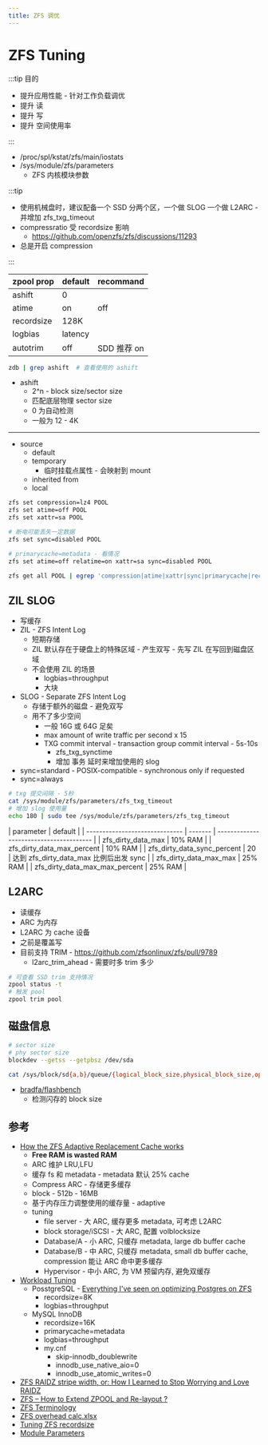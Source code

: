 ```yaml
---
title: ZFS 调优
---
```


# ZFS Tuning

:::tip 目的

- 提升应用性能 - 针对工作负载调优
- 提升 读
- 提升 写
- 提升 空间使用率

:::

- /proc/spl/kstat/zfs/main/iostats
- /sys/module/zfs/parameters
  - ZFS 内核模块参数

:::tip

- 使用机械盘时，建议配备一个 SSD 分两个区，一个做 SLOG 一个做 L2ARC - 并增加 zfs_txg_timeout
- compressratio 受 recordsize 影响
  - https://github.com/openzfs/zfs/discussions/11293
- 总是开启 compression

:::

| zpool prop | default | recommand   |
| ---------- | ------- | ----------- |
| ashift     | 0       |             |
| atime      | on      | off         |
| recordsize | 128K    |
| logbias    | latency |
| autotrim   | off     | SDD 推荐 on |

```bash
zdb | grep ashift  # 查看使用的 ashift
```

- ashift
  - 2^n - block size/sector size
  - 匹配底层物理 sector size
  - 0 为自动检测
  - 一般为 12 - 4K

---

- source
  - default
  - temporary
    - 临时挂载点属性 - 会映射到 mount
  - inherited from
  - local

```bash
zfs set compression=lz4 POOL
zfs set atime=off POOL
zfs set xattr=sa POOL

# 断电可能丢失一定数据
zfs set sync=disabled POOL

# primarycache=metadata - 看情况
zfs set atime=off relatime=on xattr=sa sync=disabled POOL

zfs get all POOL | egrep 'compression|atime|xattr|sync|primarycache|recordsize'
```

## ZIL SLOG

- 写缓存
- ZIL - ZFS Intent Log
  - 短期存储
  - ZIL 默认存在于硬盘上的特殊区域 - 产生双写 - 先写 ZIL 在写回到磁盘区域
  - 不会使用 ZIL 的场景
    - logbias=throughput
    - 大块
- SLOG - Separate ZFS Intent Log
  - 存储于额外的磁盘 - 避免双写
  - 用不了多少空间
    - 一般 16G 或 64G 足矣
    - max amount of write traffic per second x 15
    - TXG commit interval - transaction group commit interval - 5s-10s
      - zfs_txg_synctime
      - 增加 事务 延时来增加使用的 slog
- sync=standard - POSIX-compatible - synchronous only if requested
- sync=always

```bash
# txg 提交间隔 - 5秒
cat /sys/module/zfs/parameters/zfs_txg_timeout
# 增加 slog 使用量
echo 180 | sudo tee /sys/module/zfs/parameters/zfs_txg_timeout
```

| parameter                      | default |
| ------------------------------ | ------- | --------------------------------------- |
| zfs_dirty_data_max             | 10% RAM |
| zfs_dirty_data_max_percent     | 10% RAM |
| zfs_dirty_data_sync_percent    | 20      | 达到 zfs_dirty_data_max 比例后出发 sync |
| zfs_dirty_data_max_max         | 25% RAM |
| zfs_dirty_data_max_max_percent | 25% RAM |

## L2ARC

- 读缓存
- ARC 为内存
- L2ARC 为 cache 设备
- 之前是覆盖写
- 目前支持 TRIM - https://github.com/zfsonlinux/zfs/pull/9789
  - l2arc_trim_ahead - 需要时多 trim 多少

```bash
# 可查看 SSD trim 支持情况
zpool status -t
# 触发 pool
zpool trim pool
```

## 磁盘信息

```bash
# sector size
# phy sector size
blockdev --getss --getpbsz /dev/sda

cat /sys/block/sd{a,b}/queue/{logical_block_size,physical_block_size,optimal_io_size}
```

- [bradfa/flashbench](https://github.com/bradfa/flashbench)
  - 检测闪存的 block size

## 参考

- [How the ZFS Adaptive Replacement Cache works](https://www.youtube.com/watch?v=1Wo3i2gkAIk)
  - **Free RAM is wasted RAM**
  - ARC 维护 LRU,LFU
  - 缓存 fs 和 metadata - metadata 默认 25% cache
  - Compress ARC - 存储更多缓存
  - block - 512b - 16MB
  - 基于内存压力调整使用的缓存量 - adaptive
  - tuning
    - file server - 大 ARC, 缓存更多 metadata, 可考虑 L2ARC
    - block storage/iSCSI - 大 ARC, 配置 volblocksize
    - Database/A - 小 ARC, 只缓存 metadata, large db buffer cache
    - Database/B - 中 ARC, 只缓存 metadata, small db buffer cache, compression 能让 ARC 命中更多缓存
    - Hypervisor - 中小 ARC, 为 VM 预留内存, 避免双缓存
- [Workload Tuning](https://openzfs.github.io/openzfs-docs/Performance%20and%20Tuning/Workload%20Tuning.html)
  - PosstgreSQL - [Everything I've seen on optimizing Postgres on ZFS](https://vadosware.io/post/everything-ive-seen-on-optimizing-postgres-on-zfs-on-linux/)
    - recordsize=8K
    - logbias=throughput
  - MySQL InnoDB
    - recordsize=16K
    - primarycache=metadata
    - logbias=throughput
    - my.cnf
      - skip-innodb_doublewrite
      - innodb_use_native_aio=0
      - innodb_use_atomic_writes=0
- [ZFS RAIDZ stripe width, or: How I Learned to Stop Worrying and Love RAIDZ](https://www.delphix.com/blog/delphix-engineering/zfs-raidz-stripe-width-or-how-i-learned-stop-worrying-and-love-raidz)
- [ZFS – How to Extend ZPOOL and Re-layout ?](https://www.unixarena.com/2013/07/zfs-how-to-extend-zpool-and-re-layout.html)
- [ZFS Terminology](https://docs.oracle.com/cd/E23824_01/html/821-1448/ftyue.html)
- [ZFS overhead calc.xlsx](https://docs.google.com/spreadsheets/d/1pdu_X2tR4ztF6_HLtJ-Dc4ZcwUdt6fkCjpnXxAEFlyA)
- [Tuning ZFS recordsize](https://blogs.oracle.com/roch/tuning-zfs-recordsize)
- [Module Parameters](https://openzfs.github.io/openzfs-docs/Performance%20and%20Tuning/Module%20Parameters.html)
